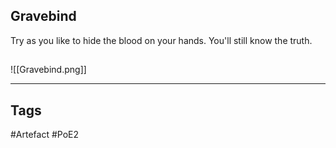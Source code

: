 ## Gravebind
Try as you like to hide the
blood on your hands.
You'll still know the truth.
##
![[Gravebind.png]]

---
## Tags
#Artefact
#PoE2